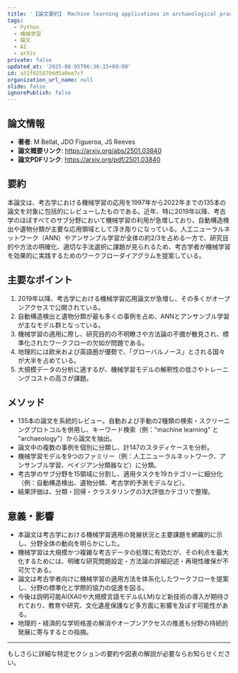 ```yaml
---
title: '【論文要約】 Machine learning applications in archaeological practices: a review'
tags:
  - Python
  - 機械学習
  - 論文
  - AI
  - arXiv
private: false
updated_at: '2025-08-05T06:36:15+09:00'
id: a31f025870dd5a0ee7cf
organization_url_name: null
slide: false
ignorePublish: false
---
```


## 論文情報

- **著者**: M Bellat, JDO Figueroa, JS Reeves
- **論文概要リンク**: https://arxiv.org/abs/2501.03840
- **論文PDFリンク**: https://arxiv.org/pdf/2501.03840

## 要約

本論文は、考古学における機械学習の応用を1997年から2022年までの135本の論文を対象に包括的にレビューしたものである。近年、特に2019年以降、考古学のほぼすべてのサブ分野において機械学習の利用が急増しており、自動構造検出や遺物分類が主要な応用領域として浮き彫りになっている。人工ニューラルネットワーク（ANN）やアンサンブル学習が全体の約2/3を占める一方で、研究目的や方法の明確化、適切な手法選択に課題が見られるため、考古学者が機械学習を効果的に実践するためのワークフローダイアグラムを提案している。

## 主要なポイント

1. 2019年以降、考古学における機械学習応用論文が急増し、その多くがオープンアクセスで公開されている。
2. 自動構造検出と遺物分類が最も多くの事例を占め、ANNとアンサンブル学習が主なモデル群となっている。
3. 機械学習の適用に際し、研究目的の不明瞭さや方法論の不備が散見され、標準化されたワークフローの欠如が問題である。
4. 地理的には欧米および英語圏が優勢で、「グローバルノース」とされる国々が大半を占めている。
5. 大規模データの分析に適するが、機械学習モデルの解釈性の低さやトレーニングコストの高さが課題。


## メソッド

- 135本の論文を系統的レビュー。自動および手動の2種類の検索・スクリーニングプロトコルを併用し、キーワード検索（例："machine learning" と "archaeology"）から論文を抽出。
- 論文中の複数の事例を個別に分類し、計147のスタディケースを分析。
- 機械学習モデルを9つのファミリー（例：人工ニューラルネットワーク、アンサンブル学習、ベイジアン分類器など）に分類。
- 考古学のサブ分野を15領域に分割し、適用タスクを19カテゴリーに細分化（例：自動構造検出、遺物分類、考古学的予測モデルなど）。
- 結果評価は、分類・回帰・クラスタリングの3大評価カテゴリで整理。

## 意義・影響

- 本論文は考古学における機械学習適用の発展状況と主要課題を網羅的に示し、分野全体の動向を明らかにした。
- 機械学習は大規模かつ複雑な考古データの処理に有効だが、その利点を最大化するためには、明確な研究問題設定・方法論の詳細記述・再現性確保が不可欠である。
- 論文は考古学者向けに機械学習の適用方法を体系化したワークフローを提案し、分野の標準化と学際的協力の促進を図る。
- 今後は説明可能AI(XAI)や大規模言語モデル(LLM)など新技術の導入が期待されており、教育や研究、文化遺産保護など多方面に影響を及ぼす可能性がある。
- 地理的・経済的な学術格差の解消やオープンアクセスの推進も分野の持続的発展に寄与するとの指摘。

---

もしさらに詳細な特定セクションの要約や図表の解説が必要ならお知らせください。

